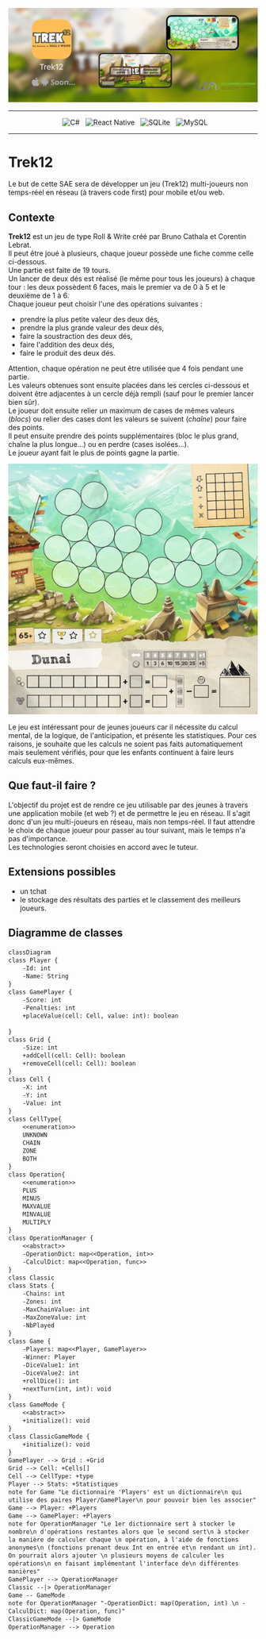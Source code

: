 ![Trek12_Present](Source/images/Trek12_present.jpg)

<div align = center>

---
&nbsp; ![C#](https://img.shields.io/badge/c%23-%23239120.svg?style=for-the-badge&logo=c-sharp&logoColor=white)
&nbsp; ![React Native](https://img.shields.io/badge/react_native-%2320232a.svg?style=for-the-badge&logo=react&logoColor=%2361DAFB)
&nbsp; ![SQLite](https://img.shields.io/badge/sqlite-%2307405e.svg?style=for-the-badge&logo=sqlite&logoColor=white)
&nbsp; ![MySQL](https://img.shields.io/badge/mysql-%2300f.svg?style=for-the-badge&logo=mysql&logoColor=white)

---

</div>


# Trek12

Le but de cette SAE sera de développer un jeu (Trek12) multi-joueurs non temps-réel en réseau (à travers code first) pour mobile et/ou web.

## Contexte

**Trek12** est un jeu de type Roll & Write créé par Bruno Cathala et Corentin Lebrat.  
Il peut être joué à plusieurs, chaque joueur possède une fiche comme celle ci-dessous.  
Une partie est faite de 19 tours.  
Un lancer de deux dés est réalisé (le même pour tous les joueurs) à chaque tour : les deux possèdent 6 faces, mais le premier va de 0 à 5 et le deuxième de 1 à 6.  
Chaque joueur peut choisir l'une des opérations suivantes :
- prendre la plus petite valeur des deux dés,
- prendre la plus grande valeur des deux dés,  
- faire la soustraction des deux dés,
- faire l'addition des deux dés,
- faire le produit des deux dés.  
  
Attention, chaque opération ne peut être utilisée que 4 fois pendant une partie.  
Les valeurs obtenues sont ensuite placées dans les cercles ci-dessous et doivent être adjacentes à un cercle déjà rempli (sauf pour le premier lancer bien sûr).  
Le joueur doit ensuite relier un maximum de cases de mêmes valeurs (*blocs*) ou relier des cases dont les valeurs se suivent (*chaîne*) pour faire des points.  
Il peut ensuite prendre des points supplémentaires (bloc le plus grand, chaîne la plus longue...) ou en perdre (cases isolées...).  
Le joueur ayant fait le plus de points gagne la partie.  

![Trek 12](Source/images/trek12-lelabodesjeux-rollandwrite-lumberjackstudios-3.jpg)

Le jeu est intéressant pour de jeunes joueurs car il nécessite du calcul mental, de la logique, de l'anticipation, et présente les statistiques. Pour ces raisons, je souhaite que les calculs ne soient pas faits automatiquement mais seulement vérifiés, pour que les enfants continuent à faire leurs calculs eux-mêmes.  

## Que faut-il faire ?

L'objectif du projet est de rendre ce jeu utilisable par des jeunes à travers une application mobile (et web ?) et de permettre le jeu en réseau. Il s'agit donc d'un jeu multi-joueurs en réseau, mais non temps-réel. Il faut attendre le choix de chaque joueur pour passer au tour suivant, mais le temps n'a pas d'importance.  
Les technologies seront choisies en accord avec le tuteur.  

## Extensions possibles
- un tchat
- le stockage des résultats des parties et le classement des meilleurs joueurs.

## Diagramme de classes

```mermaid
classDiagram
class Player {
    -Id: int
    -Name: String
}
class GamePlayer {
    -Score: int
    -Penalties: int
    +placeValue(cell: Cell, value: int): boolean

}
class Grid {
    -Size: int
    +addCell(cell: Cell): boolean
    +removeCell(cell: Cell): boolean
}
class Cell {
    -X: int
    -Y: int
    -Value: int
}
class CellType{
    <<enumeration>>
    UNKNOWN
    CHAIN
    ZONE
    BOTH
}
class Operation{
    <<enumeration>>
    PLUS
    MINUS
    MAXVALUE
    MINVALUE
    MULTIPLY
}
class OperationManager {
    <<abstract>>
    -OperationDict: map<<Operation, int>>
    -CalculDict: map<<Operation, func>>
}
class Classic
class Stats {
    -Chains: int
    -Zones: int
    -MaxChainValue: int
    -MaxZoneValue: int
    -NbPlayed
}
class Game {
    -Players: map<<Player, GamePlayer>>
    -Winner: Player
    -DiceValue1: int 
    -DiceValue2: int
    +rollDice(): int
    +nextTurn(int, int): void
}
class GameMode {
    <<abstract>>
    +initialize(): void
}
class ClassicGameMode {
    +initialize(): void
}
GamePlayer --> Grid : +Grid
Grid --> Cell: +Cells[]
Cell --> CellType: +type
Player --> Stats: +Statistiques
note for Game "Le dictionnaire 'Players' est un dictionnaire\n qui utilise des paires Player/GamePlayer\n pour pouvoir bien les associer"
Game --> Player: +Players
Game --> GamePlayer: +Players
note for OperationManager "Le 1er dictionnaire sert à stocker le nombre\n d'opérations restantes alors que le second sert\n à stocker la manière de calculer chaque \n opération, à l'aide de fonctions anonymes\n (fonctions prenant deux Int en entrée et\n rendant un int). On pourrait alors ajouter \n plusieurs moyens de calculer les opérations\n en faisant implémentant l'interface de\n différentes manières"
GamePlayer --> OperationManager
Classic --|> OperationManager
Game -- GameMode
note for OperationManager "-OperationDict: map(Operation, int) \n -CalculDict: map(Operation, func)"
ClassicGameMode --|> GameMode
OperationManager --> Operation
```

